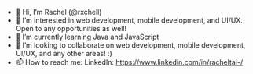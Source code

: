 - 👋 Hi, I’m Rachel (@rxchell)
- 👀 I’m interested in web development, mobile development, and UI/UX. Open to any opportunities as well!
- 🌱 I’m currently learning Java and JavaScript 
- 💞️ I’m looking to collaborate on web development, mobile development, UI/UX, and any other areas! :) 
- 📫 How to reach me: LinkedIn: https://www.linkedin.com/in/racheltai-/

<!---
rxchell/rxchell is a ✨ special ✨ repository because its `README.md` (this file) appears on your GitHub profile.
You can click the Preview link to take a look at your changes.
--->
